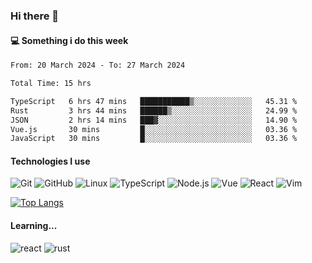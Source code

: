 ### Hi there 👋

#### 💻 Something i do this week

<!--START_SECTION:waka-->

```txt
From: 20 March 2024 - To: 27 March 2024

Total Time: 15 hrs

TypeScript   6 hrs 47 mins   ███████████▒░░░░░░░░░░░░░   45.31 %
Rust         3 hrs 44 mins   ██████▒░░░░░░░░░░░░░░░░░░   24.99 %
JSON         2 hrs 14 mins   ███▓░░░░░░░░░░░░░░░░░░░░░   14.90 %
Vue.js       30 mins         █░░░░░░░░░░░░░░░░░░░░░░░░   03.36 %
JavaScript   30 mins         █░░░░░░░░░░░░░░░░░░░░░░░░   03.36 %
```

<!--END_SECTION:waka-->


#### Technologies I use
![Git](https://img.shields.io/badge/-Git-222222?style=flat&logo=git&logoColor=F05032)
![GitHub](https://img.shields.io/badge/-GitHub-181717?style=flat&logo=github)
![Linux](https://img.shields.io/badge/-Linux-222222?style=flat&logo=linux&logoColor=FCC624)
![TypeScript](https://img.shields.io/badge/-TypeScript-000000?style=flat&logo=typescript)
![Node.js](https://img.shields.io/badge/-Node.js-222222?style=flat&logo=node.js&logoColor=339933)
![Vue](https://img.shields.io/badge/-Vue-222222?style=flat&logo=Vue.js&logoColor=4FC08D)
![React](https://img.shields.io/badge/-React-222222?style=flat&logo=React&logoColor=blue)
![Vim](https://img.shields.io/badge/-Vim-222222?style=flat&logo=Vim&logoColor=green)

[![Top Langs](https://github-readme-stats.vercel.app/api/top-langs/?username=GodlessLiu&layout=compact)](https://github.com/anuraghazra/github-readme-stats)
#### Learning...
![react](https://img.shields.io/badge/react-18-blue.svg)
![rust](https://img.shields.io/badge/rust-yellow.svg)
